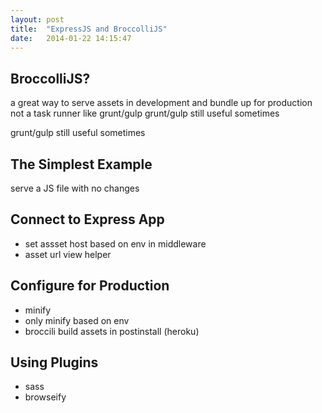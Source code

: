 ```yaml
---
layout: post
title:  "ExpressJS and BroccolliJS"
date:   2014-01-22 14:15:47
---
```


## BroccolliJS?
a great way to serve assets in development and bundle up for production
not a task runner like grunt/gulp
grunt/gulp still useful sometimes

grunt/gulp still useful sometimes

## The Simplest Example
serve a JS file with no changes

## Connect to Express App
- set assset host based on env in middleware
- asset url view helper

## Configure for Production
- minify
- only minify based on env
- broccili build assets in postinstall (heroku)

## Using Plugins
- sass
- browseify

